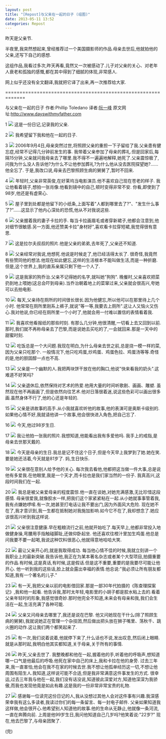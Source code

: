 ```yaml
---
layout: post
title: "[Repost]与父亲在一起的日子 (组图)"
date: 2013-05-11 13:52
categories: Repost
---
```

<!--more-->

昨天是父亲节.

半夜里,我突然想起来,曾经推荐过一个美国摄影师的作品.母亲去世后,他就拍他的父亲,还写下自己的感想.

这组作品,我看过多次,昨天再看,竟然又一次被感动了.儿子对父亲的关心、对老年人衰老和孤独的感慨,都在其中得到了细腻的体现,非常感人.

网上似乎还没有全文翻译,我就把它译了出来,再一次推荐给大家.

=============================================================

与父亲在一起的日子
作者:Phillip Toledano
译者:[阮一峰](http://www.ruanyifeng.com/blog/2011/06/days_with_my_father.html)
原文网址:http://www.dayswithmyfather.com

1
![](http://image.beekka.com/blog/201106/bg2011062001.jpg)
这是一份日记,记录我的父亲.

2
![](http://image.beekka.com/blog/201106/bg2011062002.jpg)
我希望留下我和他在一起的日子.

3
![](http://image.beekka.com/blog/201106/bg2011062003.jpg)
2006年9月4日,母亲突然过世,将照顾父亲的重担一下子留给了我.父亲患有健忘症,经常不记得几分钟前发生的事.
我带着父亲参加了母亲的葬礼.但是回家后,每隔15分钟,父亲就问我母亲去了哪里.我不得不一遍遍地解释,她死了.父亲震惊极了,问我为什么没人告诉他?为什么不让他参加葬礼?为什么他从没去医院探望她?......他全忘了.
于是,我改口说,母亲去巴黎照顾生病的舅舅了,暂时不回来.

4
![](http://image.beekka.com/blog/201106/bg2011062004.jpg)
年轻时,父亲非常英俊,在好莱坞当电影演员.他不喜欢自己现在苍老的样子.
我让他看着镜子,想拍一张肖像.他看到镜中的自己,顿时变得非常不安.
你看,即使到了98岁,他还是有虚荣心.

5
![](http://image.beekka.com/blog/201106/bg2011062005.jpg)
屋子里到处都是他留下的小纸条,上面写着"人都到哪里去了?"、"发生什么事了?"......这显示了他内心深处的恐慌,他从不对我说这些.

6
![](http://image.beekka.com/blog/201106/bg2011062006.jpg)
父亲握着我的妻子卡拉的手.
每当卡拉画眉毛或者穿新裙子,他都会注意到,他对细节很敏感.另一方面,他还赞美卡拉"身材好",喜欢看卡拉穿短裙,我觉得很有意思.

7
![](http://image.beekka.com/blog/201106/bg2011062007.jpg)
这是拉尔夫叔叔的照片.他是父亲的弟弟,去年死了,父亲还不知道.

8
![](http://image.beekka.com/blog/201106/bg2011062008.jpg)
父亲经常对我说,他想死.他说是时候走了,他已经活得太长了.
很奇怪,我竟然有些赞同他的想法.他现在如此健忘,这样的生活根本不能叫做生活,而是一种折磨.但是,这个世界上,我的直系亲属只剩下他一个人了.

9
![](http://image.beekka.com/blog/201106/bg2011062009.jpg)
这是我家的狗乔治.父亲不记得她的名字,就叫她"狗狗".
晚餐时,父亲喜欢把菜扔到地上喂她(这总会吓到母亲).当乔治朝着地上的菜窜过来,父亲就会很高兴,夸她可以去拍电影.

10
![](http://image.beekka.com/blog/201106/bg2011062010.jpg)
每天,父亲待在厕所的时间很长很长.因为他健忘,所以他可以在那里待上几个小时.
他常常在厕所里刚系上裤子,就说"等一等,我要去上厕所".这让人又恼火又伤心.我对他说,你已经在厕所里一个小时了,他就会用一付难以置信的表情看着我.

11
![](http://image.beekka.com/blog/201106/bg2011062011.jpg)
我喜欢他看报纸的那些时刻.
有那么几分钟,他很清醒,一切看上去又回到以前.那时,我们就不再称母亲去了巴黎,而是说她去买吃的了,一会就回来.那是一天中的甜蜜时刻.

12
![](http://image.beekka.com/blog/201106/bg2011062012.jpg)
吃饭总是一个大问题.我现在明白,为什么母亲去世之前,总是烧一模一样的菜,因为父亲只吃那个.
一般情况下,他只吃鸡蛋,炒鸡蛋、鸡蛋色拉、鸡蛋汤等等.奇怪的是,他的胆固醇一点也不高.

13
![](http://image.beekka.com/blog/201106/bg2011062013.jpg)
父亲是一个幽默的人.我把两块饼干放在他的胸口,他说"快来看我的奶头".这难道不好笑吗?

14
![](http://image.beekka.com/blog/201106/bg2011062014.jpg)
父亲退休后,依然保持对艺术的热爱.他用大量的时间听歌剧、画画、雕塑.
虽然现在他不再画画了,但是依然向往艺术.他对日落很着迷,说这些色彩可以画出很多画.虽然身体不行了,他的心还是年轻的.

15
![](http://image.beekka.com/blog/201106/bg2011062015.jpg)
父亲是讲故事的高手.从小我就喜欢听他的故事,他的表演可是奥斯卡级别的.
如果他心情不好,我就请他讲一个故事,他会很快进入角色,把自己忘了.

16
![](http://image.beekka.com/blog/201106/bg2011062016.jpg)
今天,他过98岁生日.

17
![](http://image.beekka.com/blog/201106/bg2011062017.jpg)
我让他拍一张我的照片.我想知道,他能看出我有多爱他吗.
我手上的戒指,是母亲去世那天戴的.

18
![](http://image.beekka.com/blog/201106/bg2011062018.jpg)
今天是母亲的生日.我总是记不住这个日子,但是今天早上我梦到了她.她在笑.
要是她还活着,今天就是81岁了.
妈,生日快乐.

19
![](http://image.beekka.com/blog/201106/bg2011062019.jpg)
父亲很在意别人给予他的关心.
每次我去看他,他都把这当做一件大事,总是说他有多爱我.在他眼里,我是一个天才,而卡拉也是我们家当然的一份子.
我真高兴,这段时间我们在一起.

20
![](http://image.beekka.com/blog/201106/bg2011062020.jpg)
我总是被父亲爱母亲的程度震惊.他一直在谈她,对她充满感激,无比珍惜这段感情.
母亲很爱我,就像胶水一样,把我们这个家紧紧粘在一起.从小她就事事管着我,我有点嫌她啰嗦.有一次,她甚至打电话让我不要出门,因为外面风大危险.
现在她不在了,我才意识到,我一生都在抵制她对我施加影响.如今它不在了,我却想念了.她应该很高兴听到我这样说.

21
![](http://image.beekka.com/blog/201106/bg2011062021.jpg)
父亲很注意健康.早在粗粮流行之前,他就开始吃了.每天早上,他都非常投入地做健身操,弯腰用手指触碰脚趾,还做仰卧起坐.
他还喜欢往橙汁里加生鸡蛋.他总是问我要不要一起喝,我说这种饮料很恶心,他就得意地哈哈大笑.

22
![](http://image.beekka.com/blog/201106/bg2011062022.jpg)
最让父亲开心的,就是我取得成功.
每当他心情不佳的时候,我就立刻讲一个我职业上的最新突破.我告诉他,我正在为某本著名杂志或者某个大型项目,拍摄重要的作品.有时候,这是真话,有时候,这是假话.但是这不重要,重要的是我要尽可能让他开心.
他一听到我的这些话,脸上就会露出幸福的表情.他总说:"我必须让所有朋友都知道,我有一个著名的儿子."

23
![](http://image.beekka.com/blog/201106/bg2011062023.jpg)
有一天,我把父亲以前的电影借回家.那是一部30年代拍摄的《陈查理探案记》,我和他一起看.
他告诉我,那时太年轻,电影里的小胡子都是胶水粘上去的.看着父亲年轻时的形象,我感觉很奇妙.那时他完全不知道,未来会有母亲和我,我们会生活在一起,生活充满了各种可能.

24
![](http://image.beekka.com/blog/201106/bg2011062024.jpg)
父亲又问母亲去哪里了,我还是说在巴黎.
他又问她现在干什么(除了照顾生病的舅舅),我就说她正在管理一个杂技团,然后做出把头放在狮子嘴里、荡秋千、跳火圈的动作.这让我们两个都笑起来了.

25
![](http://image.beekka.com/blog/201106/bg2011062025.jpg)
有一次,我们说着说着,他就停下来了,什么话也不说,发出叹息,然后闭上眼睛.
就是从那时起,我明白他其实都知道,关于母亲,关于所有的事情.

26
![](http://image.beekka.com/blog/201106/bg2011062026.jpg)
昨天,父亲去世了.
我整晚都和他在一起,握着他的手,听着他的呼吸声,想知道哪一口气是他最后的呼吸.他死在家中自己的床上,我和卡拉在他的身旁.
过去三年来,我一直害怕,他会在我不在家的时候去世.我不想让他孤单经历这一切,不想让他周围有陌生人.我知道,这样说可能不合适,但是我非常满意这件事发生的方式.
很幸运,过去三年我与他在一起,我们没有话没说,知道彼此深爱对方,知道他深深为我骄傲,而我也发现他竟是如此有趣.这是我的一份非常非常宝贵的礼物.

27
![](http://image.beekka.com/blog/201106/bg2011062027.jpg)
感谢每一位读完这份日记的人,我从没想过其他人会对这件事有兴趣.我深感荣幸我有这么多读者,我读过你们的每一条留言、每一封电子邮件.
父亲如果知道我这样做,他会很开心.他希望别人知道他的故事.他的生命从无静止,他就像一条河流,一直在奔腾向前.
上周是他99岁生日,我问他知道自己几岁吗?他笑着说:"22岁?"
现在,他去巴黎了,与母亲团聚了.

(完)